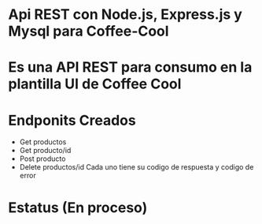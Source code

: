 # Api REST con Node.js, Express.js y Mysql para Coffee-Cool
# Es una API REST para consumo en la plantilla UI de Coffee Cool

# Endponits Creados
- Get productos
- Get producto/id
- Post producto
- Delete productos/id
Cada uno tiene su codigo de respuesta y codigo de error

# Estatus (En proceso)
